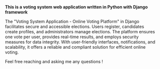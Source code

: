 **This is a voting system web application written in Python with Django framework**


The "Voting System Application - Online Voting Platform" in Django facilitates secure and accessible elections. 
Users register, candidates create profiles, and administrators manage elections. 
The platform ensures one vote per user, provides real-time results, and employs security measures for data integrity. 
With user-friendly interfaces, notifications, and scalability, it offers a reliable and compliant solution for efficient online voting.

Feel free reaching and asking me any questions !
